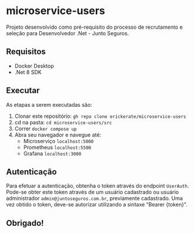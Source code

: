 # microservice-users
Projeto desenvolvido como pré-requisito do processo de recrutamento e seleção para Desenvolvedor .Net - Junto Seguros.

## Requisitos
* Docker Desktop
* .Net 8 SDK

## Executar
As etapas a serem executadas são:
1. Clonar este repositório: `gh repo clone erickerate/microservice-users`
2. cd na pasta: `cd microservice-users/src`
3. Correr `docker compose up`
4. Abra seu navegador e navegue até:
   - Microserviço `localhost:5000`
   - Prometheus `localhost:5500`
   - Grafana `localhost:3000`

## Autenticação
Para efetuar a autenticação, obtenha o token através do endpoint `UserAuth`. Pode-se obter este token através de um usuário cadastrado ou usuário administrador `admin@juntoseguros.com.br`, previamente cadastrado. Uma vez obtido o token, deve-se autorizar utilizando a sintaxe "Bearer {token}".

## Obrigado!

